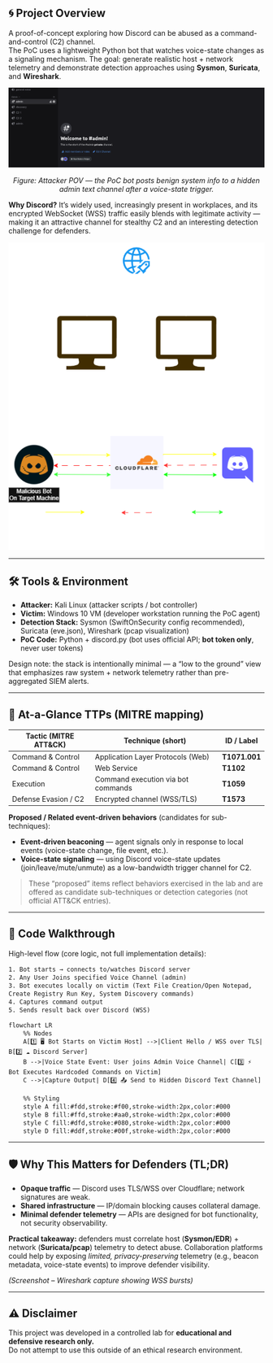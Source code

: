 ## 🌀 Project Overview
A proof-of-concept exploring how Discord can be abused as a command-and-control (C2) channel.  
The PoC uses a lightweight Python bot that watches voice-state changes as a signaling mechanism. The goal: generate realistic host + network telemetry and demonstrate detection approaches using **Sysmon**, **Suricata**, and **Wireshark**.

<div align="center">
  <img src="images/User-Join and Bot-exfil.gif" alt="Attacker POV: bot posts system info to hidden admin text channel" width="900"/>
  <p><em>Figure: Attacker POV — the PoC bot posts benign system info to a hidden admin text channel after a voice-state trigger.</em></p>
</div>

**Why Discord?** 
It’s widely used, increasingly present in workplaces, and its encrypted WebSocket (WSS) traffic easily blends with legitimate activity — making it an attractive channel for stealthy C2 and an interesting detection challenge for defenders.

<p align="center">
  <img src="images/Diagram.png" alt="High-Level Lab Diagram">
</p>



---

## 🛠 Tools & Environment
- **Attacker:** Kali Linux (attacker scripts / bot controller)  
- **Victim:** Windows 10 VM (developer workstation running the PoC agent)  
- **Detection Stack:** Sysmon (SwiftOnSecurity config recommended), Suricata (eve.json), Wireshark (pcap visualization)  
- **PoC Code:** Python + discord.py (bot uses official API; **bot token only**, never user tokens)  

Design note: the stack is intentionally minimal — a “low to the ground” view that emphasizes raw system + network telemetry rather than pre-aggregated SIEM alerts.

---

## 🎯 At-a-Glance TTPs (MITRE mapping)
| Tactic (MITRE ATT&CK)    | Technique (short)                         | ID / Label  |
|--------------------------|-------------------------------------------|-------------|
| Command & Control        | Application Layer Protocols (Web)         | **T1071.001** |
| Command & Control        | Web Service                               | **T1102**   |
| Execution                | Command execution via bot commands        | **T1059**   |
| Defense Evasion / C2     | Encrypted channel (WSS/TLS)               | **T1573**   |

**Proposed / Related event-driven behaviors** (candidates for sub-techniques):  
- **Event-driven beaconing** — agent signals only in response to local events (voice-state change, file event, etc.).  
- **Voice-state signaling** — using Discord voice-state updates (join/leave/mute/unmute) as a low-bandwidth trigger channel for C2.

> These “proposed” items reflect behaviors exercised in the lab and are offered as candidate sub-techniques or detection categories (not official ATT&CK entries).

---

## 🧩 Code Walkthrough
High-level flow (core logic, not full implementation details):

```text
1. Bot starts → connects to/watches Discord server
2. Any User Joins specified Voice Channel (admin)
3. Bot executes locally on victim (Text File Creation/Open Notepad, Create Registry Run Key, System Discovery commands)
4. Captures command output
5. Sends result back over Discord (WSS)
```
```mermaid
flowchart LR
    %% Nodes
    A[1️⃣ 🖥 Bot Starts on Victim Host] -->|Client Hello / WSS over TLS| B[2️⃣ ☁️ Discord Server]
    B -->|Voice State Event: User joins Admin Voice Channel| C[3️⃣ ⚡ Bot Executes Hardcoded Commands on Victim]
    C -->|Capture Output| D[4️⃣ 📤 Send to Hidden Discord Text Channel]

    %% Styling
    style A fill:#fdd,stroke:#f00,stroke-width:2px,color:#000
    style B fill:#ffd,stroke:#aa0,stroke-width:2px,color:#000
    style C fill:#dfd,stroke:#080,stroke-width:2px,color:#000
    style D fill:#ddf,stroke:#00f,stroke-width:2px,color:#000
```

---

## 🛡 Why This Matters for Defenders (TL;DR)

- **Opaque traffic** — Discord uses TLS/WSS over Cloudflare; network signatures are weak.  
- **Shared infrastructure** — IP/domain blocking causes collateral damage.  
- **Minimal defender telemetry** — APIs are designed for bot functionality, not security observability.  

**Practical takeaway:** defenders must correlate host (**Sysmon/EDR**) + network (**Suricata/pcap**) telemetry to detect abuse. Collaboration platforms could help by exposing *limited, privacy-preserving* telemetry (e.g., beacon metadata, voice-state events) to improve defender visibility.

*(Screenshot – Wireshark capture showing WSS bursts)*

---

## ⚠️ Disclaimer
This project was developed in a controlled lab for **educational and defensive research only.**  
Do not attempt to use this outside of an ethical research environment.
